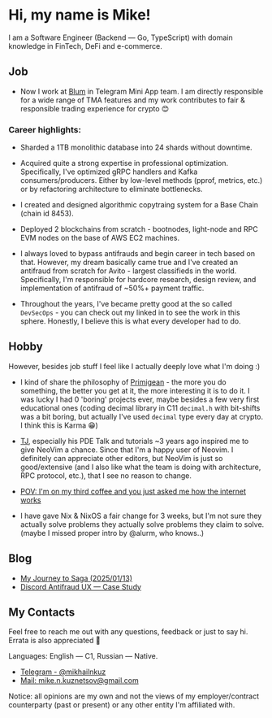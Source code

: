 # Hi, my name is Mike!

I am a Software Engineer (Backend — Go, TypeScript) with domain knowledge in FinTech, DeFi and e-commerce.

## Job

- Now I work at [Blum](https://t.me/Blum) in Telegram Mini App team. I am directly responsible for a wide range of TMA features and my work contributes to fair & responsible trading experience for crypto 😊

### Career highlights:

- Sharded a 1TB monolithic database into 24 shards without downtime.
- Acquired quite a strong expertise in professional optimization. Specifically,
I've optimized gRPC handlers and Kafka consumers/producers. Either by
low-level methods (pprof, metrics, etc.) or by refactoring architecture to
eliminate bottlenecks.

- I created and designed algorithmic copytraing system for a Base Chain (chain id 8453).
- Deployed 2 blockchains from scratch - bootnodes, light-node and RPC EVM nodes
on the base of AWS EC2 machines.

- I always loved to bypass antifrauds and begin career in tech based on that.
However, my dream basically came true and I've created an antifraud from scratch for
Avito - largest classifieds in the world. Specifically, I'm responsible for
hardcore research, design review, and implementation of antifraud of ~50%+
payment traffic.

- Throughout the years, I've became pretty good at the so called `DevSecOps` -
you can check out my linked in to see the work in this sphere. Honestly, I
believe this is what every developer had to do.

## Hobby

However, besides job stuff I feel like I actually deeply love what I'm doing :)

- I kind of share the philosophy of [Primigean](https://www.youtube.com/@ThePrimeagen/videos) - the more you do something, the better you get at it, the more interesting it is to do it. I was lucky I had 0 'boring' projects ever, maybe besides a few very first educational ones (coding decimal library in C11 `decimal.h` with bit-shifts was a bit boring, but actually I've used `decimal` type every day at crypto. I think this is Karma 😁)

- [TJ](https://www.youtube.com/@teej_dv/videos), especially his PDE Talk and tutorials ~3 years ago inspired me to give NeoVim a chance. Since that I'm a happy user of Neovim. I definitely can appreciate other editors, but NeoVim is just so good/extensive (and I also like what the team is doing with architecture, RPC protocol, etc.), that I see no reason to change.

- [POV: I'm on my third coffee and you just asked me how the internet works](https://www.youtube.com/watch?v=jjKFXlFNR4E&t=231s&ab_channel=fasterthanlime)

- I have gave Nix & NixOS a fair change for 3 weeks, but I'm not sure they
  actually solve problems they actually solve problems they claim to solve.
  (maybe I missed proper intro by @alurm, who knows..)

## Blog

- [My Journey to Saga (2025/01/13)](./blog/My_Journey_To_Understanding_Saga_2025_01_13_07_25.md)
- [Discord Antifraud UX — Case Study](./blog/Discord_Antifraud_UX_Reverse.md)

## My Contacts

Feel free to reach me out with any questions, feedback or just to say hi.
Errata is also appreciated 🙏

Languages: English — C1, Russian — Native.

- [Telegram - @mikhailnkuz](https://t.me/mikhailnkuz)
- [Mail: mike.n.kuznetsov@gmail.com](mailto:mike.n.kunetsov@gmail.com)

Notice: all opinions are my own and not the views of my employer/contract counterparty (past or present) or any other entity I'm affiliated with.
